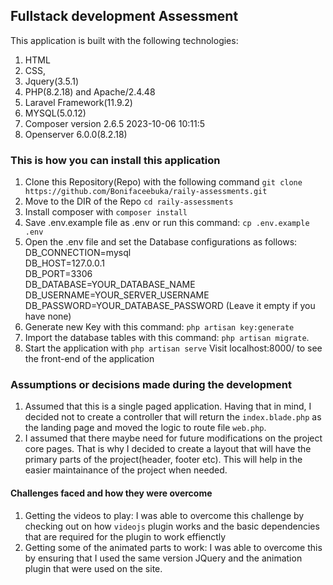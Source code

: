 ## Fullstack development Assessment
This application is built with the following technologies:
1. HTML
2. CSS,
3. Jquery(3.5.1)
4. PHP(8.2.18) and Apache/2.4.48
5. Laravel Framework(11.9.2)
6. MYSQL(5.0.12)
7. Composer version 2.6.5 2023-10-06 10:11:5
10. Openserver 6.0.0(8.2.18)

### This is how you can install this application
1. Clone this Repository(Repo) with the following command `git clone https://github.com/Bonifaceebuka/raily-assessments.git`
2. Move to the DIR of the Repo `cd raily-assessments`
3. Install composer with `composer install`
4. Save .env.example file as .env or run this command: `cp .env.example .env`
5.	Open the .env file and set the Database configurations as follows:<br>
	DB_CONNECTION=mysql<br>
	DB_HOST=127.0.0.1<br>
	DB_PORT=3306<br>
	DB_DATABASE=YOUR_DATABASE_NAME<br>
	DB_USERNAME=YOUR_SERVER_USERNAME<br>
	DB_PASSWORD=YOUR_DATABASE_PASSWORD (Leave it empty if you have none)<br>
6. Generate new Key with this command: `php artisan key:generate`
7. Import the database tables with this command: `php artisan migrate`.
10. Start the application with `php artisan serve`
	Visit localhost:8000/ to see the front-end of the application

### Assumptions or decisions made during the development
1. Assumed that this is a single paged application. Having that in mind, I decided not to create a controller that will return the `index.blade.php` as the landing page and moved the logic to route file `web.php`.
2. I assumed that there maybe need for future modifications on the project core pages. That is why I decided to create a layout that will have the primary parts of the project(header, footer etc). This will help in the easier maintainance of the project when needed.

#### Challenges faced and how they were overcome
1. Getting the videos to play: I was able to overcome this challenge by checking out on how `videojs` plugin works and the basic dependencies that are required for the plugin to work effienctly
2. Getting some of the animated parts to work: I was able to overcome this by ensuring that I used the same version JQuery and the animation plugin that were used on the site.
